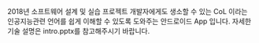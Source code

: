 2018년 소프트웨어 설계 및 실습 프로젝트
개발자에게도 생소할 수 있는 CoL 이라는 인공지능관련 언어를 쉽게 이해할 수 있도록 도와주는 안드로이드 App 입니다.
자세한 기술 설명은 intro.pptx를 참고해주시기 바랍니다.
